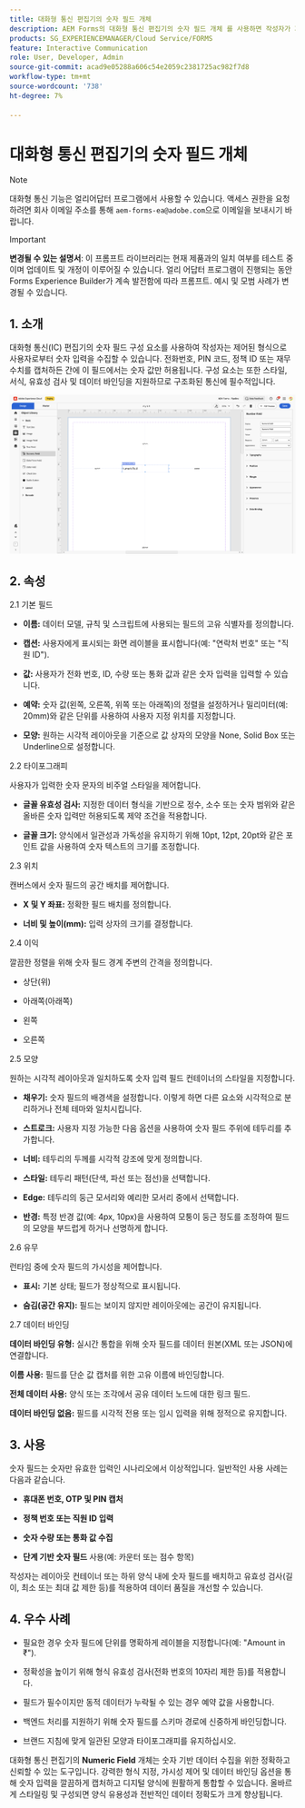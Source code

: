 ```yaml
---
title: 대화형 통신 편집기의 숫자 필드 개체
description: AEM Forms의 대화형 통신 편집기의 숫자 필드 개체 를 사용하면 작성자가 제어된 형식으로 사용자로부터 숫자 입력을 수집할 수 있습니다.
products: SG_EXPERIENCEMANAGER/Cloud Service/FORMS
feature: Interactive Communication
role: User, Developer, Admin
source-git-commit: acad9e05288a606c54e2059c2381725ac982f7d8
workflow-type: tm+mt
source-wordcount: '738'
ht-degree: 7%

---
```



# 대화형 통신 편집기의 숫자 필드 개체

>[!NOTE]
>
> 대화형 통신 기능은 얼리어답터 프로그램에서 사용할 수 있습니다. 액세스 권한을 요청하려면 회사 이메일 주소를 통해 `aem-forms-ea@adobe.com`으로 이메일을 보내시기 바랍니다.

>[!IMPORTANT]
>
> **변경될 수 있는 설명서**: 이 프롬프트 라이브러리는 현재 제품과의 일치 여부를 테스트 중이며 업데이트 및 개정이 이루어질 수 있습니다. 얼리 어답터 프로그램이 진행되는 동안 Forms Experience Builder가 계속 발전함에 따라 프롬프트. 예시 및 모범 사례가 변경될 수 있습니다.

## &#x200B;1. 소개

대화형 통신(IC) 편집기의 숫자 필드 구성 요소를 사용하여 작성자는 제어된 형식으로 사용자로부터 숫자 입력을 수집할 수 있습니다. 전화번호, PIN 코드, 정책 ID 또는 재무 수치를 캡처하든 간에 이 필드에서는 숫자 값만 허용됩니다. 구성 요소는 또한 스타일, 서식, 유효성 검사 및 데이터 바인딩을 지원하므로 구조화된 통신에 필수적입니다.

![IC 문서 찾기](/help/forms/interactive-communication/assets/numericfield.png)

## &#x200B;2. 속성

2.1 기본 필드

- **이름:** 데이터 모델, 규칙 및 스크립트에 사용되는 필드의 고유 식별자를 정의합니다.

- **캡션:** 사용자에게 표시되는 화면 레이블을 표시합니다(예: &quot;연락처 번호&quot; 또는 &quot;직원 ID&quot;).

- **값:** 사용자가 전화 번호, ID, 수량 또는 통화 값과 같은 숫자 입력을 입력할 수 있습니다.

- **예약:** 숫자 값(왼쪽, 오른쪽, 위쪽 또는 아래쪽)의 정렬을 설정하거나 밀리미터(예: 20mm)와 같은 단위를 사용하여 사용자 지정 위치를 지정합니다.

- **모양:** 원하는 시각적 레이아웃을 기준으로 값 상자의 모양을 None, Solid Box 또는 Underline으로 설정합니다.

2.2 타이포그래피

사용자가 입력한 숫자 문자의 비주얼 스타일을 제어합니다.

- **글꼴 유효성 검사:** 지정한 데이터 형식을 기반으로 정수, 소수 또는 숫자 범위와 같은 올바른 숫자 입력만 허용되도록 제약 조건을 적용합니다.

- **글꼴 크기:** 양식에서 일관성과 가독성을 유지하기 위해 10pt, 12pt, 20pt와 같은 포인트 값을 사용하여 숫자 텍스트의 크기를 조정합니다.

2.3 위치

캔버스에서 숫자 필드의 공간 배치를 제어합니다.

- **X 및 Y 좌표:** 정확한 필드 배치를 정의합니다.

- **너비 및 높이(mm):** 입력 상자의 크기를 결정합니다.

2.4 이익

깔끔한 정렬을 위해 숫자 필드 경계 주변의 간격을 정의합니다.

- 상단(위)

- 아래쪽(아래쪽)

- 왼쪽

- 오른쪽

2.5 모양

원하는 시각적 레이아웃과 일치하도록 숫자 입력 필드 컨테이너의 스타일을 지정합니다.

- **채우기:** 숫자 필드의 배경색을 설정합니다. 이렇게 하면 다른 요소와 시각적으로 분리하거나 전체 테마와 일치시킵니다.

- **스트로크:** 사용자 지정 가능한 다음 옵션을 사용하여 숫자 필드 주위에 테두리를 추가합니다.

- **너비:** 테두리의 두께를 시각적 강조에 맞게 정의합니다.

- **스타일:** 테두리 패턴(단색, 파선 또는 점선)을 선택합니다.

- **Edge:** 테두리의 둥근 모서리와 예리한 모서리 중에서 선택합니다.

- **반경:** 특정 반경 값(예: 4px, 10px)을 사용하여 모퉁이 둥근 정도를 조정하여 필드의 모양을 부드럽게 하거나 선명하게 합니다.

2.6 유무

런타임 중에 숫자 필드의 가시성을 제어합니다.

- **표시:** 기본 상태; 필드가 정상적으로 표시됩니다.

- **숨김(공간 유지):** 필드는 보이지 않지만 레이아웃에는 공간이 유지됩니다.

2.7 데이터 바인딩

**데이터 바인딩 유형:** 실시간 통합을 위해 숫자 필드를 데이터 원본(XML 또는 JSON)에 연결합니다.

**이름 사용:** 필드를 단순 값 캡처를 위한 고유 이름에 바인딩합니다.

**전체 데이터 사용:** 양식 또는 조각에서 공유 데이터 노드에 대한 링크 필드.

**데이터 바인딩 없음:** 필드를 시각적 전용 또는 임시 입력을 위해 정적으로 유지합니다.

## &#x200B;3. 사용

숫자 필드는 숫자만 유효한 입력인 시나리오에서 이상적입니다. 일반적인 사용 사례는 다음과 같습니다.

- **휴대폰 번호, OTP 및 PIN 캡처**

- **정책 번호 또는 직원 ID 입력**

- **숫자 수량 또는 통화 값 수집**

- **단계 기반 숫자 필드** 사용(예: 카운터 또는 점수 항목)

작성자는 레이아웃 컨테이너 또는 하위 양식 내에 숫자 필드를 배치하고 유효성 검사(길이, 최소 또는 최대 값 제한 등)를 적용하여 데이터 품질을 개선할 수 있습니다.

## &#x200B;4. 우수 사례

- 필요한 경우 숫자 필드에 단위를 명확하게 레이블을 지정합니다(예: &quot;Amount in ₹&quot;).

- 정확성을 높이기 위해 형식 유효성 검사(전화 번호의 10자리 제한 등)를 적용합니다.

- 필드가 필수이지만 동적 데이터가 누락될 수 있는 경우 예약 값을 사용합니다.

- 백엔드 처리를 지원하기 위해 숫자 필드를 스키마 경로에 신중하게 바인딩합니다.

- 브랜드 지침에 맞게 일관된 모양과 타이포그래피를 유지하십시오.

대화형 통신 편집기의 **Numeric Field** 개체는 숫자 기반 데이터 수집을 위한 정확하고 신뢰할 수 있는 도구입니다. 강력한 형식 지정, 가시성 제어 및 데이터 바인딩 옵션을 통해 숫자 입력을 깔끔하게 캡처하고 디지털 양식에 원활하게 통합할 수 있습니다. 올바르게 스타일링 및 구성되면 양식 유용성과 전반적인 데이터 정확도가 크게 향상됩니다.


